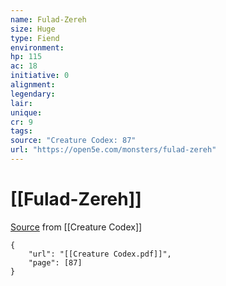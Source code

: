 ```yaml
---
name: Fulad-Zereh
size: Huge
type: Fiend
environment: 
hp: 115
ac: 18
initiative: 0
alignment: 
legendary: 
lair: 
unique: 
cr: 9
tags: 
source: "Creature Codex: 87"
url: "https://open5e.com/monsters/fulad-zereh"
---
```

# [[Fulad-Zereh]]

[Source](zotero://open-pdf/library/items/NTNKJRHG?page=87) from [[Creature Codex]]

```pdf
{
	"url": "[[Creature Codex.pdf]]",
	"page": [87]
}
```

